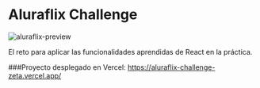 # Aluraflix Challenge
![aluraflix-preview](https://github.com/user-attachments/assets/0925993c-d750-42da-94d9-b18f9f149cba)

El reto para aplicar las funcionalidades aprendidas de React en la práctica.


###Proyecto desplegado en Vercel:
https://aluraflix-challenge-zeta.vercel.app/

